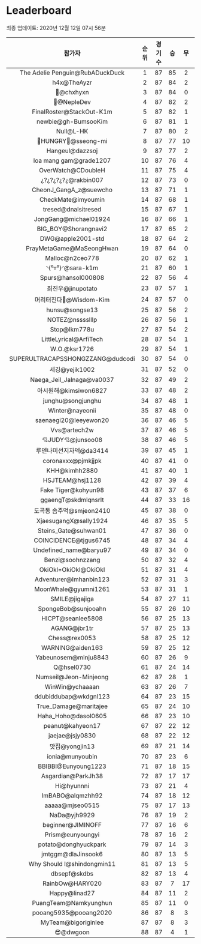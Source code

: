 # Leaderboard
최종 업데이트: 2020년 12월 12일 07시 56분




| 참가자 | 순위 | 경기수 | 승 | 무 | 패 | 승점 |
|:---:|:---:|:---:|:---:|:---:|:---:|:---:|
| The Adelie Penguin@RubADuckDuck | 1 | 87 | 85 | 2 | 0 | 257 |
| h4x@TheAyzr | 2 | 87 | 84 | 2 | 1 | 254 |
| 👑@chxhyxn | 3 | 87 | 84 | 0 | 3 | 252 |
| 🥈@NepleDev | 4 | 87 | 82 | 2 | 3 | 248 |
| FinalRoster@StackOut-K1m | 5 | 87 | 82 | 1 | 4 | 247 |
| newbie@gh-BumsooKim | 6 | 87 | 81 | 1 | 5 | 244 |
| Null@L-HK | 7 | 87 | 80 | 2 | 5 | 242 |
| 🍗HUNGRY🍗@sseong-mi | 8 | 87 | 77 | 10 | 0 | 241 |
| Hangeul@dazzsoj | 9 | 87 | 77 | 2 | 8 | 233 |
| loa mang gam@grade1207 | 10 | 87 | 76 | 4 | 7 | 232 |
| OverWatch@CDoubleH | 11 | 87 | 75 | 4 | 8 | 229 |
| ¿?¿?¿?¿?¿@rakbin007 | 12 | 87 | 73 | 0 | 14 | 219 |
| CheonJ_GangA_z@suewcho | 13 | 87 | 71 | 1 | 15 | 214 |
| CheckMate@imyoumin | 14 | 87 | 68 | 1 | 18 | 205 |
| tresed@dnalsitresed | 15 | 87 | 67 | 1 | 19 | 202 |
| JongGang@michael01924 | 16 | 87 | 66 | 1 | 20 | 199 |
| BIG_BOY@Shorangnavi2 | 17 | 87 | 65 | 2 | 20 | 197 |
| DWG@apple2001-std | 18 | 87 | 64 | 2 | 21 | 194 |
| PrayMetaGame@MaSeongHwan | 19 | 87 | 64 | 0 | 23 | 192 |
| Malloc@n2ceo778 | 20 | 87 | 62 | 1 | 24 | 187 |
| ◝(⁰▿⁰)◜@sara-k1m | 21 | 87 | 60 | 1 | 26 | 181 |
| Spurs@hansol000808 | 22 | 87 | 56 | 4 | 27 | 172 |
| 최진우@jinupotato | 23 | 87 | 57 | 1 | 29 | 172 |
| 머리터진다🤯@Wisdom-Kim | 24 | 87 | 57 | 0 | 30 | 171 |
| hunsu@songse13 | 25 | 87 | 56 | 2 | 29 | 170 |
| NOTEZ@nsssslllp | 26 | 87 | 56 | 1 | 30 | 169 |
| Stop@lkm778u | 27 | 87 | 54 | 2 | 31 | 164 |
| LittleLyrical@ArfiTech | 28 | 87 | 54 | 1 | 32 | 163 |
| W.O.@ksr1726 | 29 | 87 | 54 | 1 | 32 | 163 |
| SUPERULTRACAPSSHONGZZANG@dudcodi | 30 | 87 | 54 | 0 | 33 | 162 |
| 세깅@yejik1002 | 31 | 87 | 52 | 0 | 35 | 156 |
| Naega_Jeil_Jalnaga@va0037 | 32 | 87 | 49 | 2 | 36 | 149 |
| 아시원해@kimsiwon6827 | 33 | 87 | 48 | 2 | 37 | 146 |
| junghu@songjunghu | 34 | 87 | 48 | 1 | 38 | 145 |
| Winter@nayeonii | 35 | 87 | 48 | 0 | 39 | 144 |
| saenaegi20@leeyewon20 | 36 | 87 | 46 | 5 | 36 | 143 |
| Vvs@artech2w | 37 | 87 | 46 | 5 | 36 | 143 |
| 💘JUDY💘@junsoo08 | 38 | 87 | 46 | 5 | 36 | 143 |
| 루덴나미선지자덱@da3414 | 39 | 87 | 45 | 1 | 41 | 136 |
| coronaxxx@pjmkjjpk | 40 | 87 | 41 | 0 | 46 | 123 |
| KHH@kimhh2880 | 41 | 87 | 40 | 1 | 46 | 121 |
| HSJTEAM@hsj1128 | 42 | 87 | 39 | 4 | 44 | 121 |
| Fake Tiger@kohyun98 | 43 | 87 | 37 | 6 | 44 | 117 |
| ggaengT@skdmlqnsrlt | 44 | 87 | 33 | 16 | 38 | 115 |
| 도곡동 솜주먹@smjeon2410 | 45 | 87 | 38 | 0 | 49 | 114 |
| XjaesugangX@sally1924 | 46 | 87 | 35 | 5 | 47 | 110 |
| Steins_Gate@suhwan01 | 47 | 87 | 36 | 0 | 51 | 108 |
| COINCIDENCE@tjgus6745 | 48 | 87 | 34 | 4 | 49 | 106 |
| Undefined_name@baryu97 | 49 | 87 | 34 | 0 | 53 | 102 |
| Benzi@soohnzzang | 50 | 87 | 32 | 4 | 51 | 100 |
| OkiOkl=OkiOkl@OkiOkl | 51 | 87 | 31 | 4 | 52 | 97 |
| Adventurer@Imhanbin123 | 52 | 87 | 31 | 3 | 53 | 96 |
| MoonWhale@gyumni1261 | 53 | 87 | 31 | 1 | 55 | 94 |
| SMILE@jigajiga | 54 | 87 | 27 | 11 | 49 | 92 |
| SpongeBob@sunjooahn | 55 | 87 | 26 | 10 | 51 | 88 |
| HICPT@seanlee5808 | 56 | 87 | 25 | 13 | 49 | 88 |
| AGANG@jbr1tr | 57 | 87 | 25 | 13 | 49 | 88 |
| Chess@rex0053 | 58 | 87 | 25 | 12 | 50 | 87 |
| WARNING@aiden163 | 59 | 87 | 25 | 12 | 50 | 87 |
| Yabeunosem@minju8843 | 60 | 87 | 26 | 9 | 52 | 87 |
| Q@hsel0730 | 61 | 87 | 24 | 14 | 49 | 86 |
| Numseil@Jeon-Minjeong | 62 | 87 | 28 | 1 | 58 | 85 |
| WinWin@ychaaaan | 63 | 87 | 26 | 7 | 54 | 85 |
| ddubiddubap@wkdgnl123 | 64 | 87 | 23 | 15 | 49 | 84 |
| True_Damage@maritajee | 65 | 87 | 24 | 10 | 53 | 82 |
| Haha_Hoho@dasol0605 | 66 | 87 | 23 | 10 | 54 | 79 |
| peanut@kahyeon17 | 67 | 87 | 22 | 12 | 53 | 78 |
| jaejae@jsjy0830 | 68 | 87 | 22 | 12 | 53 | 78 |
| 맛집@yongjin13 | 69 | 87 | 21 | 14 | 52 | 77 |
| ionia@munyoubin | 70 | 87 | 23 | 6 | 58 | 75 |
| BBIBBI@Eunyoung1223 | 71 | 87 | 18 | 15 | 54 | 69 |
| Asgardian@ParkJh38 | 72 | 87 | 17 | 17 | 53 | 68 |
| Hi@hyunnni | 73 | 87 | 21 | 4 | 62 | 67 |
| ImBABO@alqmzhh92 | 74 | 87 | 18 | 12 | 57 | 66 |
| aaaaa@mjseo0515 | 75 | 87 | 17 | 13 | 57 | 64 |
| NaDa@yjh9929 | 76 | 87 | 19 | 2 | 66 | 59 |
| beginner@JIMINOFF | 77 | 87 | 16 | 6 | 65 | 54 |
| Prism@eunyoungyi | 78 | 87 | 16 | 2 | 69 | 50 |
| potato@donghyuckpark | 79 | 87 | 14 | 3 | 70 | 45 |
| jmtggm@dlaJinsook6 | 80 | 87 | 13 | 5 | 69 | 44 |
| Why Should I@shindongmin11 | 81 | 87 | 13 | 5 | 69 | 44 |
| dbsepf@skdbs | 82 | 87 | 13 | 4 | 70 | 43 |
| RainbOw@HARY020 | 83 | 87 | 7 | 17 | 63 | 38 |
| Happy@linad27 | 84 | 87 | 11 | 2 | 74 | 35 |
| PuangTeam@Namkyunghun | 85 | 87 | 11 | 0 | 76 | 33 |
| pooang5935@pooang2020 | 86 | 87 | 8 | 3 | 76 | 27 |
| MyTeam@bigoriginlee | 87 | 87 | 8 | 3 | 76 | 27 |
| 😎@dwgoon | 88 | 87 | 4 | 1 | 82 | 13 |